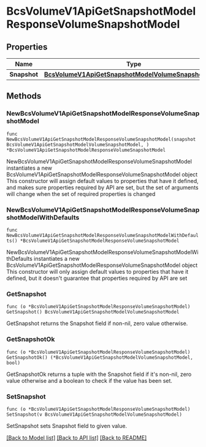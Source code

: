 # BcsVolumeV1ApiGetSnapshotModelResponseVolumeSnapshotModel

## Properties

Name | Type | Description | Notes
------------ | ------------- | ------------- | -------------
**Snapshot** | [**BcsVolumeV1ApiGetSnapshotModelVolumeSnapshotModel**](BcsVolumeV1ApiGetSnapshotModelVolumeSnapshotModel.md) |  | 

## Methods

### NewBcsVolumeV1ApiGetSnapshotModelResponseVolumeSnapshotModel

`func NewBcsVolumeV1ApiGetSnapshotModelResponseVolumeSnapshotModel(snapshot BcsVolumeV1ApiGetSnapshotModelVolumeSnapshotModel, ) *BcsVolumeV1ApiGetSnapshotModelResponseVolumeSnapshotModel`

NewBcsVolumeV1ApiGetSnapshotModelResponseVolumeSnapshotModel instantiates a new BcsVolumeV1ApiGetSnapshotModelResponseVolumeSnapshotModel object
This constructor will assign default values to properties that have it defined,
and makes sure properties required by API are set, but the set of arguments
will change when the set of required properties is changed

### NewBcsVolumeV1ApiGetSnapshotModelResponseVolumeSnapshotModelWithDefaults

`func NewBcsVolumeV1ApiGetSnapshotModelResponseVolumeSnapshotModelWithDefaults() *BcsVolumeV1ApiGetSnapshotModelResponseVolumeSnapshotModel`

NewBcsVolumeV1ApiGetSnapshotModelResponseVolumeSnapshotModelWithDefaults instantiates a new BcsVolumeV1ApiGetSnapshotModelResponseVolumeSnapshotModel object
This constructor will only assign default values to properties that have it defined,
but it doesn't guarantee that properties required by API are set

### GetSnapshot

`func (o *BcsVolumeV1ApiGetSnapshotModelResponseVolumeSnapshotModel) GetSnapshot() BcsVolumeV1ApiGetSnapshotModelVolumeSnapshotModel`

GetSnapshot returns the Snapshot field if non-nil, zero value otherwise.

### GetSnapshotOk

`func (o *BcsVolumeV1ApiGetSnapshotModelResponseVolumeSnapshotModel) GetSnapshotOk() (*BcsVolumeV1ApiGetSnapshotModelVolumeSnapshotModel, bool)`

GetSnapshotOk returns a tuple with the Snapshot field if it's non-nil, zero value otherwise
and a boolean to check if the value has been set.

### SetSnapshot

`func (o *BcsVolumeV1ApiGetSnapshotModelResponseVolumeSnapshotModel) SetSnapshot(v BcsVolumeV1ApiGetSnapshotModelVolumeSnapshotModel)`

SetSnapshot sets Snapshot field to given value.



[[Back to Model list]](../README.md#documentation-for-models) [[Back to API list]](../README.md#documentation-for-api-endpoints) [[Back to README]](../README.md)


